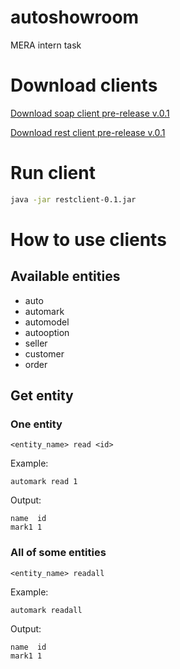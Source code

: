 # autoshowroom
MERA intern task


# Download clients

[Download soap client pre-release v.0.1](https://github.com/borisgk98/autoshowroom/releases/download/0.1/soapclient-0.1.jar)

[Download rest client pre-release v.0.1](https://github.com/borisgk98/autoshowroom/releases/download/0.1/restclient-0.1.jar)

# Run client

```bash
java -jar restclient-0.1.jar
```

# How to use clients
## Available entities
* auto
* automark
* automodel
* autooption
* seller
* customer
* order

## Get entity
### One entity
```
<entity_name> read <id> 
```
Example:
```
automark read 1
```
Output:
```
name  id 
mark1 1  
```
### All of some entities
```
<entity_name> readall 
```
Example:
```
automark readall
```
Output:
```
name  id 
mark1 1  
```
